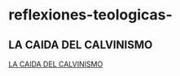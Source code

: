 # reflexiones-teologicas-

## LA CAIDA DEL CALVINISMO

 [LA CAIDA DEL CALVINISMO](https://github.com/josecantero/reflexiones-teologicas-/blob/main/Calvinismo/falsedad%20del%20calvinismo.txt) 
